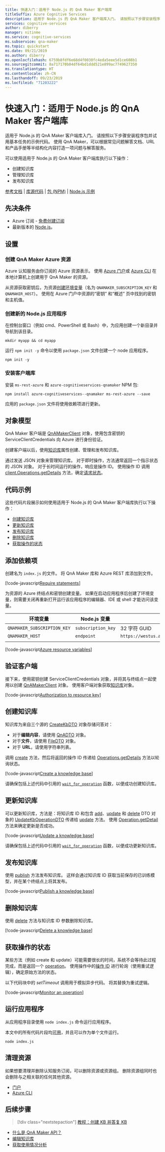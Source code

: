 ```yaml
---
title: 快速入门：适用于 Node.js 的 QnA Maker 客户端库
titleSuffix: Azure Cognitive Services
description: 适用于 Node.js 的 QnA Maker 客户端库入门。 请按照以下步骤安装程序包并试用基本任务的示例代码。  使用 QnA Maker，可以根据常见问题解答文档、URL 和产品手册等半结构化内容打造一项问题与解答服务。
services: cognitive-services
author: diberry
manager: nitinme
ms.service: cognitive-services
ms.subservice: qna-maker
ms.topic: quickstart
ms.date: 09/21/2019
ms.author: diberry
ms.openlocfilehash: 6759b8fdf6e68d4f0030fc4eda5eee5d1ce608b1
ms.sourcegitcommit: 8a717170b04df64bd1ddd521e899ac7749627350
ms.translationtype: HT
ms.contentlocale: zh-CN
ms.lasthandoff: 09/23/2019
ms.locfileid: "71203222"
---
```

# <a name="quickstart-qna-maker-client-library-for-nodejs"></a>快速入门：适用于 Node.js 的 QnA Maker 客户端库

适用于 Node.js 的 QnA Maker 客户端库入门。 请按照以下步骤安装程序包并试用基本任务的示例代码。  使用 QnA Maker，可以根据常见问题解答文档、URL 和产品手册等半结构化内容打造一项问题与解答服务。 

可以使用适用于 Node.js 的 QnA Maker 客户端库执行以下操作：

* 创建知识库 
* 管理知识库
* 发布知识库

[参考文档](https://docs.microsoft.com/javascript/api/azure-cognitiveservices-textanalytics) | [库源代码](https://github.com/Azure/azure-sdk-for-js/tree/master/sdk/cognitiveservices/Knowledge.QnAMaker) | [包 (NPM)](https://www.npmjs.com/package/@azure/cognitiveservices-qnamaker) | [Node.js 示例](https://github.com/Azure-Samples/cognitive-services-qnamaker-nodejs/blob/master/documentation-samples/quickstarts/knowledgebase_quickstart/knowledgebase_quickstart.js)

## <a name="prerequisites"></a>先决条件

* Azure 订阅 - [免费创建订阅](https://azure.microsoft.com/free/)
* 最新版本的 [Node.js](https://nodejs.org)。

## <a name="setting-up"></a>设置

### <a name="create-a-qna-maker-azure-resource"></a>创建 QnA Maker Azure 资源

Azure 认知服务由你订阅的 Azure 资源表示。 使用 [Azure 门户](https://docs.microsoft.com/azure/cognitive-services/cognitive-services-apis-create-account)或 [Azure CLI](https://docs.microsoft.com/azure/cognitive-services/cognitive-services-apis-create-account-cli) 在本地计算机上创建用于 QnA Maker 的资源。 

从资源获取密钥后，为资源[创建环境变量](https://docs.microsoft.com/azure/cognitive-services/cognitive-services-apis-create-account#configure-an-environment-variable-for-authentication)（名为 `QNAMAKER_SUBSCRIPTION_KEY` 和 `QNAMAKER_HOST`）。 使用在 Azure 门户中资源的“密钥”  和“概述”  页中找到的密钥和主机值。

### <a name="create-a-new-nodejs-application"></a>创建新的 Node.js 应用程序

在控制台窗口（例如 cmd、PowerShell 或 Bash）中，为应用创建一个新目录并导航到该目录。 

```console
mkdir myapp && cd myapp
```

运行 `npm init -y` 命令以使用 `package.json` 文件创建一个 node 应用程序。 

```console
npm init -y
```

### <a name="install-the-client-library"></a>安装客户端库

安装 `ms-rest-azure` 和 `azure-cognitiveservices-qnamaker` NPM 包:

```console
npm install azure-cognitiveservices--qnamaker ms-rest-azure --save
```

应用的 `package.json` 文件将使用依赖项进行更新。


## <a name="object-model"></a>对象模型

QnA Maker 客户端是 [QnAMakerClient](https://docs.microsoft.com/javascript/api/@azure/cognitiveservices-qnamaker/qnamakerclient?view=azure-node-latest) 对象，使用包含密钥的 ServiceClientCredentials 向 Azure 进行身份验证。

创建客户端以后，使用[知识库](https://docs.microsoft.com/javascript/api/@azure/cognitiveservices-qnamaker/qnamakerclient?view=azure-node-latest#knowledgebase)属性创建、管理和发布知识库。 

通过发送 JSON 对象来管理知识库。 对于即时操作，方法通常返回一个指示状态的 JSON 对象。 对于长时间运行的操作，响应是操作 ID。 使用操作 ID 调用 [client.Operations.getDetails](https://docs.microsoft.com/javascript/api/@azure/cognitiveservices-qnamaker/operations?view=azure-node-latest#getdetails-string--servicecallback-operation--) 方法，确定[请求状态](https://docs.microsoft.com/javascript/api/@azure/cognitiveservices-qnamaker/operationstatetype?view=azure-node-latest)。 

 
## <a name="code-examples"></a>代码示例

这些代码片段展示如何使用适用于 Node.js 的 QnA Maker 客户端库执行以下操作：

* [创建知识库](#create-a-knowledge-base)
* [更新知识库](#update-a-knowledge-base)
* [发布知识库](#publish-a-knowledge-base)
* [删除知识库](#delete-a-knowledge-base)
* [获取操作的状态](#get-status-of-an-operation)

## <a name="add-the-dependencies"></a>添加依赖项

创建名为 `index.js` 的文件。 将 QnA Maker 库和 Azure REST 库添加到文件。

[!code-javascript[Require statements](~/samples-qnamaker-nodejs/documentation-samples/quickstarts/knowledgebase_quickstart/knowledgebase_quickstart.js?name=dependencies)]

为资源的 Azure 终结点和密钥创建变量。 如果在启动应用程序后创建了环境变量，则需要关闭再重新打开运行该应用程序的编辑器、IDE 或 shell 才能访问该变量。


|环境变量|Node.js 变量|示例|
|--|--|--|
|`QNAMAKER_SUBSCRIPTION_KEY`|`subscription_key`|32 字符 GUID|
|`QNAMAKER_HOST`|`endpoint`|`https://westus.api.cognitive.microsoft.com`|
||||

[!code-javascript[Azure resource variables](~/samples-qnamaker-nodejs/documentation-samples/quickstarts/knowledgebase_quickstart/knowledgebase_quickstart.js?name=resourcekeys)]

## <a name="authenticate-the-client"></a>验证客户端

接下来，使用密钥创建 ServiceClientCredentials 对象，并将其与终结点一起使用以创建 [QnAMakerClient](https://docs.microsoft.com/javascript/api/%40azure/cognitiveservices-qnamaker/qnamakerclient?view=azure-node-latest#qnamakerclient-serviceclientcredentials--string--msrest-serviceclientoptions-) 对象。 使用客户端对象获取[知识库](https://docs.microsoft.com/javascript/api/@azure/cognitiveservices-qnamaker/knowledgebase?view=azure-node-latest)对象。


[!code-javascript[Authorization to resource key](~/samples-qnamaker-nodejs/documentation-samples/quickstarts/knowledgebase_quickstart/knowledgebase_quickstart.js?name=authorization)]

## <a name="create-a-knowledge-base"></a>创建知识库

知识库为来自三个源的 [CreateKbDTO](https://docs.microsoft.com/javascript/api/@azure/cognitiveservices-qnamaker/createkbdto?view=azure-node-latest) 对象存储问答对：

* 对于**编辑内容**，请使用 [QnADTO](https://docs.microsoft.com/javascript/api/@azure/cognitiveservices-qnamaker/qnadto?view=azure-node-latest) 对象。
* 对于**文件**，请使用 [FileDTO](https://docs.microsoft.com/javascript/api/@azure/cognitiveservices-qnamaker/filedto?view=azure-node-latest) 对象。 
* 对于 **URL**，请使用字符串列表。

调用 [create](https://docs.microsoft.com/javascript/api/@azure/cognitiveservices-qnamaker/knowledgebase?view=azure-node-latest#create-createkbdto--servicecallback-operation--) 方法，然后将返回的操作 ID 传递给 [Operations.getDetails](#get-status-of-an-operation) 方法以轮询状态。 

[!code-javascript[Create a knowledge base](~/samples-qnamaker-nodejs/documentation-samples/quickstarts/knowledgebase_quickstart/knowledgebase_quickstart.js?name=createkb&highlight=15)]

请确保包括上述代码中引用的 [`wait_for_operation`](#get-status-of-an-operation) 函数，以便成功创建知识库。 

## <a name="update-a-knowledge-base"></a>更新知识库

可以更新知识库，方法是：将知识库 ID 和包含 [add](https://docs.microsoft.com/javascript/api/@azure/cognitiveservices-qnamaker/updatekboperationdto?view=azure-node-latest#add)、[update](https://docs.microsoft.com/javascript/api/@azure/cognitiveservices-qnamaker/updatekboperationdto?view=azure-node-latest#update) 和 [delete](https://docs.microsoft.com/javascript/api/@azure/cognitiveservices-qnamaker/updatekboperationdto?view=azure-node-latest#deleteproperty) DTO 对象的 [UpdateKbOperationDTO](https://docs.microsoft.com/javascript/api/@azure/cognitiveservices-qnamaker/updatekboperationdto?view=azure-node-latest) 传递给 [update](https://docs.microsoft.com/javascript/api/@azure/cognitiveservices-qnamaker/knowledgebase?view=azure-node-latest#update-string--updatekboperationdto--msrest-requestoptionsbase-) 方法。 使用 [Operation.getDetail](#get-status-of-an-operation) 方法来确定更新是否成功。

[!code-javascript[Update a knowledge base](~/samples-qnamaker-nodejs/documentation-samples/quickstarts/knowledgebase_quickstart/knowledgebase_quickstart.js?name=updatekb&highlight=19)]

请确保包括上述代码中引用的 [`wait_for_operation`](#get-status-of-an-operation) 函数，以便成功更新知识库。 

## <a name="publish-a-knowledge-base"></a>发布知识库

使用 [publish](https://docs.microsoft.com/javascript/api/@azure/cognitiveservices-qnamaker/knowledgebase?view=azure-node-latest#publish-string--msrest-requestoptionsbase-) 方法发布知识库。 这样会通过知识库 ID 获取当前保存的已训练模型，并在某个终结点上将其发布。 

[!code-javascript[Publish a knowledge base](~/samples-qnamaker-nodejs/documentation-samples/quickstarts/knowledgebase_quickstart/knowledgebase_quickstart.js?name=publishkb&highlight=2)]

## <a name="delete-a-knowledge-base"></a>删除知识库

使用 [delete](https://docs.microsoft.com/javascript/api/@azure/cognitiveservices-qnamaker/knowledgebase?view=azure-node-latest#deletemethod-string--msrest-requestoptionsbase-) 方法与知识库 ID 参数删除知识库。 

[!code-javascript[Delete a knowledge base](~/samples-qnamaker-nodejs/documentation-samples/quickstarts/knowledgebase_quickstart/knowledgebase_quickstart.js?name=deletekbs&highlight=2)]

## <a name="get-status-of-an-operation"></a>获取操作的状态

某些方法（例如 create 和 update）可能需要很长的时间，系统不会等待此过程完成，而是返回一个 [operation](https://docs.microsoft.com/javascript/api/@azure/cognitiveservices-qnamaker/operations?view=azure-node-latest)。 使用操作中的[操作 ID](https://docs.microsoft.com/javascript/api/@azure/cognitiveservices-qnamaker/operation?view=azure-node-latest#operationid) 进行轮询（使用重试逻辑），确定原始方法的状态。 

以下代码块中的 _setTimeout_ 调用用于模拟异步代码。 将其替换为重试逻辑。 

[!code-javascript[Monitor an operation](~/samples-qnamaker-nodejs/documentation-samples/quickstarts/knowledgebase_quickstart/knowledgebase_quickstart.js?name=monitorOperation&highlight=2,17)]

## <a name="run-the-application"></a>运行应用程序

从应用程序目录使用 `node index.js` 命令运行应用程序。


本文中的所有代码片段均[可用](https://github.com/Azure-Samples/cognitive-services-qnamaker-nodejs/blob/master/documentation-samples/quickstarts/knowledgebase_quickstart/knowledgebase_quickstart.js)，并且可以作为单个文件运行。

```console
node index.js
```

## <a name="clean-up-resources"></a>清理资源

如果想要清理并删除认知服务订阅，可以删除资源或资源组。 删除资源组同时也会删除与之相关联的任何其他资源。

* [门户](../../cognitive-services-apis-create-account.md#clean-up-resources)
* [Azure CLI](../../cognitive-services-apis-create-account-cli.md#clean-up-resources)

## <a name="next-steps"></a>后续步骤

> [!div class="nextstepaction"]
>[教程：创建 KB 并答复 KB](../tutorials/create-publish-query-in-portal.md)

* [什么是 QnA Maker API？](../Overview/overview.md)
* [编辑知识库](../how-to/edit-knowledge-base.md)
* [获取使用情况分析](../how-to/get-analytics-knowledge-base.md)